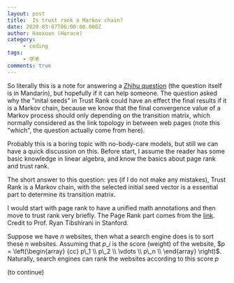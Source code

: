 ```yaml
---
layout: post
title:  Is trust rank a Markov chain?
date: 2020-03-07T06:00:00.000Z
author: Haoxuan (Horace)
category:
     - coding
tags:
     - 学术
comments: true
---
```


So literally this is a note for answering a [Zhihu question](https://www.zhihu.com/question/373709342) (the question itself is in Mandarin), but hopefully if it can help someone. The question asked why the "inital seeds" in Trust Rank could have an effect the final results if it is a Markov chain, because we know that the final convergence value of a Markov process should only depending on the transition matrix, which normally considered as the link topology in between web pages (note this "which", the question actually come from here).

Probably this is a boring topic with no-body-care models, but still we can have a quick discussion on this. Before start, I assume the reader has some basic knowledge in linear algebra, and know the basics about page rank and trust rank.

The short answer to this question: yes (if I do not make any mistakes), Trust Rank is a Markov chain, with the selected initial seed vector is a essential part to determine its transition matrix. 

I would start with page rank to have a unified math annotations and then move to trust rank very briefly. The Page Rank part comes from the [link](http://statweb.stanford.edu/~tibs/sta306bfiles/pagerank/ryan/01-24-pr.pdf). Credit to Prof. Ryan Tibshirani in Stanford.

Suppose we have $n$ websites, then what a search engine does is to sort these $n$ websites. Assuming that $p\_i$ is the score (weight) of the website, $p = \left(\begin{array} {cc} p\_1 \\ p\_2 \\ \vdots \\ p\_n \\ \end{array} \right)$. Naturally, search engines can rank the websites according to this score $p$

(to continue)

